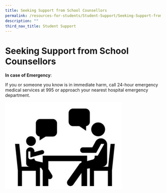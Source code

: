 ```yaml
---
title: Seeking Support from School Counsellors
permalink: /resources-for-students/Student-Support/Seeking-Support-from-School-Counsellors/permalink
description: ""
third_nav_title: Student Support
---
```

Seeking Support from School Counsellors
=======================================

**In case of Emergency**:

If you or someone you know is in immediate harm, call 24-hour emergency medical services at 995 or approach your nearest hospital emergency department.

<img src="/images/sc1.jpg" style="width:75%">